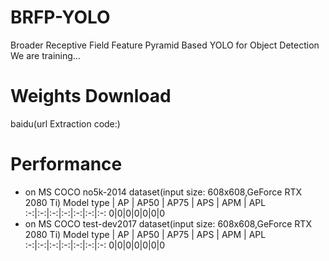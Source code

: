# BRFP-YOLO
Broader Receptive Field Feature Pyramid Based YOLO for Object Detection\
We are training...
# Weights Download
baidu(url Extraction code:)
# Performance
- on MS COCO no5k-2014 dataset(input size: 608x608,GeForce RTX 2080 Ti)
Model type | AP | AP50 | AP75 | APS | APM | APL
:-:|:-:|:-:|:-:|:-:|:-:|:-:
0|0|0|0|0|0|0
- on MS COCO test-dev2017 dataset(input size: 608x608,GeForce RTX 2080 Ti)
Model type | AP | AP50 | AP75 | APS | APM | APL
:-:|:-:|:-:|:-:|:-:|:-:|:-:
0|0|0|0|0|0|0
